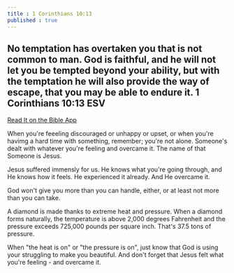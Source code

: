 ```yaml
---
title : 1 Corinthians 10:13
published : true
---
```

<h2>No temptation has overtaken you that is not common to man. God is faithful, and he will not let you be tempted beyond your ability, but with the temptation he will also provide the way of escape, that you may be able to endure it.
1 Corinthians 10:13 ESV</h2>
<a href = "https://bible.com/bible/59/1co.10.13.ESV">Read It on the Bible App </a>
<p>When you're feeeling discouraged or unhappy or upset, or when you're havimg a hard time with something, remember; you're not alone. Someone's dealt with whatever you're feeling and overcame it. The name of that Someone is Jesus.</p>
<p>Jesus suffered immensly for us. He knows what you're going through, and He knows how it feels. He experienced it already. And He overcame it.</p>
<p>God won't give you more than you can handle, either, or at least not more than you can take.</p>
<p>A diamond is made thanks to extreme heat and pressure. When a diamond forms naturally, the temperature is above 2,000 degrees Fahrenheit and the pressure exceeds 725,000 pounds per square inch. That's 37.5 tons of pressure.</p>
<p>When "the heat is on" or "the pressure is on", just know that God is using your struggling to make you beautiful. And don't forget that Jesus felt what you're feeling - and overcame it.</p>
